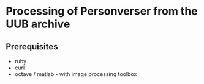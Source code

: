 # Processing of Personverser from the UUB archive

## Prerequisites
* ruby
* curl
* octave / matlab - with image processing toolbox

